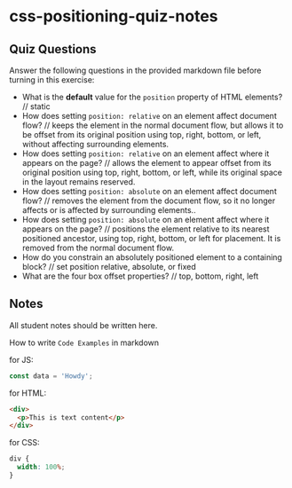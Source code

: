 # css-positioning-quiz-notes

## Quiz Questions

Answer the following questions in the provided markdown file before turning in this exercise:

- What is the **default** value for the `position` property of HTML elements?
  // static
- How does setting `position: relative` on an element affect document flow?
  // keeps the element in the normal document flow, but allows it to be offset from its original position using top, right, bottom, or left, without affecting surrounding elements.
- How does setting `position: relative` on an element affect where it appears on the page?
  // allows the element to appear offset from its original position using top, right, bottom, or left, while its original space in the layout remains reserved.
- How does setting `position: absolute` on an element affect document flow?
  // removes the element from the document flow, so it no longer affects or is affected by surrounding elements..
- How does setting `position: absolute` on an element affect where it appears on the page?
  // positions the element relative to its nearest positioned ancestor, using top, right, bottom, or left for placement. It is removed from the normal document flow.
- How do you constrain an absolutely positioned element to a containing block?
  // set position relative, absolute, or fixed
- What are the four box offset properties?
  // top, bottom, right, left

## Notes

All student notes should be written here.

How to write `Code Examples` in markdown

for JS:

```javascript
const data = 'Howdy';
```

for HTML:

```html
<div>
  <p>This is text content</p>
</div>
```

for CSS:

```css
div {
  width: 100%;
}
```
